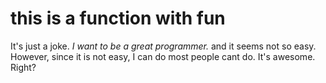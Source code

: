 # this is a function with fun
It's just a joke.
*I want to be a great programmer.*
and it seems not so easy.
However, since it is not easy, I can do most people cant do.
It's awesome. Right?


